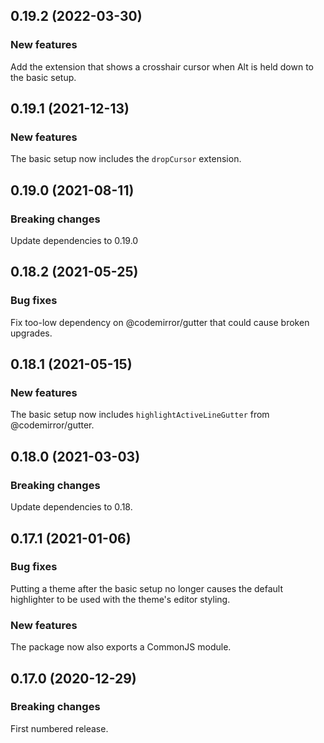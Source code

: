 ## 0.19.2 (2022-03-30)

### New features

Add the extension that shows a crosshair cursor when Alt is held down to the basic setup.

## 0.19.1 (2021-12-13)

### New features

The basic setup now includes the `dropCursor` extension.

## 0.19.0 (2021-08-11)

### Breaking changes

Update dependencies to 0.19.0

## 0.18.2 (2021-05-25)

### Bug fixes

Fix too-low dependency on @codemirror/gutter that could cause broken upgrades.

## 0.18.1 (2021-05-15)

### New features

The basic setup now includes `highlightActiveLineGutter` from @codemirror/gutter.

## 0.18.0 (2021-03-03)

### Breaking changes

Update dependencies to 0.18.

## 0.17.1 (2021-01-06)

### Bug fixes

Putting a theme after the basic setup no longer causes the default highlighter to be used with the theme's editor styling.

### New features

The package now also exports a CommonJS module.

## 0.17.0 (2020-12-29)

### Breaking changes

First numbered release.

